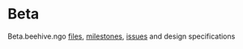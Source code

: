 # Beta
Beta.beehive.ngo [files](https://github.com/BeehiveNGO/Beta/blob/master/files.md), [milestones](https://github.com/BeehiveNGO/Beta/milestones), [issues](https://github.com/BeehiveNGO/Beta/issues) and design specifications
